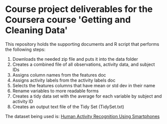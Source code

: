 # Course project deliverables for the Coursera course 'Getting and Cleaning Data'
This repository holds the supporting documents and R script that performs the following steps:
1. Downloads the needed zip file and puts it into the data folder
2. Creates a combined file of all observations, activity data, and subject IDs
3. Assigns column names from the features doc
4. Assigns activity labels from the activity labels doc
5. Selects the features columns that have mean or std dev in their name
6. Rename variables to more readable forms
7. Creates a tidy data set with the average for each variable by subject and activity ID
8. Creates an output text file of the Tidy Set (TidySet.txt)

The dataset being used is: [Human Activity Recognition Using Smartphones](http://archive.ics.uci.edu/ml/datasets/Human+Activity+Recognition+Using+Smartphones)
